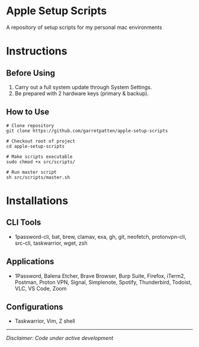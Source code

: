 # Apple Setup Scripts
A repository of setup scripts for my personal mac environments

# Instructions

## Before Using
1. Carry out a full system update through System Settings.
2. Be prepared with 2 hardware keys (primary & backup).

## How to Use
```
# Clone repository
git clone https://github.com/garretpatten/apple-setup-scripts

# Checkout root of project
cd apple-setup-scripts

# Make scripts executable
sudo chmod +x src/scripts/

# Run master script
sh src/scripts/master.sh
```

# Installations

## CLI Tools
- 1password-cli, bat, brew, clamav, exa, gh, git, neofetch, protonvpn-cli, src-cli, taskwarrior, wget, zsh

## Applications
- 1Password, Balena Etcher, Brave Browser, Burp Suite, Firefox, iTerm2, Postman, Proton VPN, Signal, Simplenote, Spotify, Thunderbird, Todoist, VLC, VS Code, Zoom

## Configurations
- Taskwarrior, Vim, Z shell

---

*Disclaimer: Code under active development*
```
